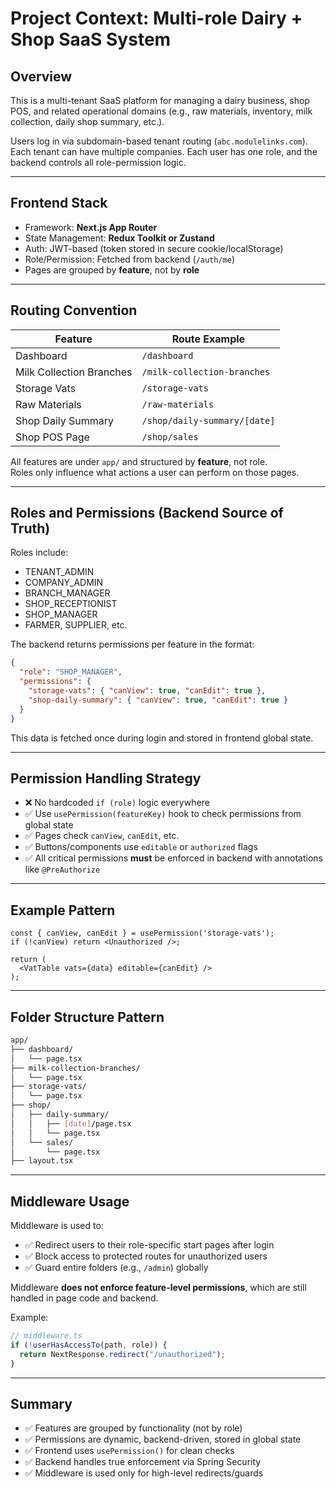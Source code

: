 # Project Context: Multi-role Dairy + Shop SaaS System

## Overview
This is a multi-tenant SaaS platform for managing a dairy business, shop POS, and related operational domains (e.g., raw materials, inventory, milk collection, daily shop summary, etc.).

Users log in via subdomain-based tenant routing (`abc.modulelinks.com`). Each tenant can have multiple companies. Each user has one role, and the backend controls all role-permission logic.

---

## Frontend Stack
- Framework: **Next.js App Router**
- State Management: **Redux Toolkit or Zustand**
- Auth: JWT-based (token stored in secure cookie/localStorage)
- Role/Permission: Fetched from backend (`/auth/me`)
- Pages are grouped by **feature**, not by **role**

---

## Routing Convention

| Feature                        | Route Example                          |
|--------------------------------|----------------------------------------|
| Dashboard                     | `/dashboard`                          |
| Milk Collection Branches      | `/milk-collection-branches`           |
| Storage Vats                  | `/storage-vats`                       |
| Raw Materials                 | `/raw-materials`                      |
| Shop Daily Summary            | `/shop/daily-summary/[date]`          |
| Shop POS Page                 | `/shop/sales`                         |

All features are under `app/` and structured by **feature**, not role.  
Roles only influence what actions a user can perform on those pages.

---

## Roles and Permissions (Backend Source of Truth)

Roles include:
- TENANT_ADMIN
- COMPANY_ADMIN
- BRANCH_MANAGER
- SHOP_RECEPTIONIST
- SHOP_MANAGER
- FARMER, SUPPLIER, etc.

The backend returns permissions per feature in the format:

```json
{
  "role": "SHOP_MANAGER",
  "permissions": {
    "storage-vats": { "canView": true, "canEdit": true },
    "shop-daily-summary": { "canView": true, "canEdit": true }
  }
}
```

This data is fetched once during login and stored in frontend global state.

---

## Permission Handling Strategy

- ❌ No hardcoded `if (role)` logic everywhere
- ✅ Use `usePermission(featureKey)` hook to check permissions from global state
- ✅ Pages check `canView`, `canEdit`, etc.
- ✅ Buttons/components use `editable` or `authorized` flags
- ✅ All critical permissions **must** be enforced in backend with annotations like `@PreAuthorize`

---

## Example Pattern

```tsx
const { canView, canEdit } = usePermission('storage-vats');
if (!canView) return <Unauthorized />;

return (
  <VatTable vats={data} editable={canEdit} />
);
```

---

## Folder Structure Pattern

```bash
app/
├── dashboard/
│   └── page.tsx
├── milk-collection-branches/
│   └── page.tsx
├── storage-vats/
│   └── page.tsx
├── shop/
│   ├── daily-summary/
│   │   ├── [date]/page.tsx
│   │   └── page.tsx
│   └── sales/
│       └── page.tsx
├── layout.tsx
```

---

## Middleware Usage

Middleware is used to:
- ✅ Redirect users to their role-specific start pages after login
- ✅ Block access to protected routes for unauthorized users
- ✅ Guard entire folders (e.g., `/admin`) globally

Middleware **does not enforce feature-level permissions**, which are still handled in page code and backend.

Example:

```ts
// middleware.ts
if (!userHasAccessTo(path, role)) {
  return NextResponse.redirect("/unauthorized");
}
```

---

## Summary

- ✅ Features are grouped by functionality (not by role)
- ✅ Permissions are dynamic, backend-driven, stored in global state
- ✅ Frontend uses `usePermission()` for clean checks
- ✅ Backend handles true enforcement via Spring Security
- ✅ Middleware is used only for high-level redirects/guards
